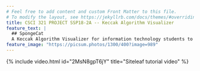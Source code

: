 ```yaml
---
# Feel free to add content and custom Front Matter to this file.
# To modify the layout, see https://jekyllrb.com/docs/themes/#overriding-theme-defaults
title: CSCI 321 PROJECT SSP18-2A -- Keccak Algorithm Visualizer
feature_text: |
  ## SpongeCat
  A Keccak Algorithm Visualizer for information technology students to better understand how keccak derived.
feature_image: "https://picsum.photos/1300/400?image=989"
---
```


{% include video.html id="2MsN8gpT6jY" title="Siteleaf tutorial video" %}
